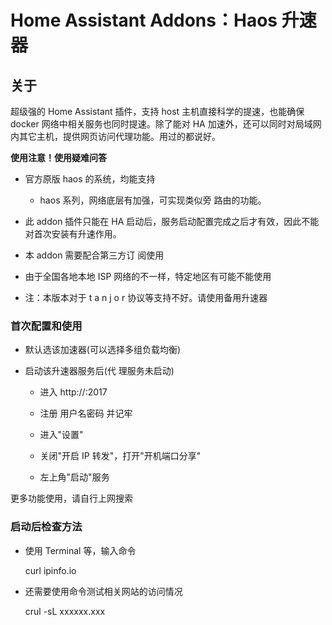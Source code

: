 # Home Assistant Addons：Haos 升速器

## 关于

超级强的 Home Assistant 插件，支持 host 主机直接科学的提速，也能确保 docker 网络中相关服务也同时提速。除了能对 HA 加速外，还可以同时对局域网内其它主机，提供网页访问代理功能。用过的都说好。

**使用注意！使用疑难问答**

- 官方原版 haos 的系统，均能支持

  - haos 系列，网络底层有加强，可实现类似旁 路由的功能。

- 此 addon 插件只能在 HA 启动后，服务启动配置完成之后才有效，因此不能对首次安装有升速作用。

- 本 addon 需要配合第三方订 阅使用

- 由于全国各地本地 ISP 网络的不一样，特定地区有可能不能使用

- 注：本版本对于 t a n j o r 协议等支持不好。请使用备用升速器

### 首次配置和使用

- 默认选该加速器(可以选择多组负载均衡)

- 启动该升速器服务后(代 理服务未启动)

  - 进入 http://<HOME-ASSISTANT-HOSTIP>:2017

  - 注册 用户名密码 并记牢

  - 进入"设置"

  - 关闭"开启 IP 转发"，打开"开机端口分享"

  - 左上角"启动"服务

更多功能使用，请自行上网搜索

### 启动后检查方法

- 使用 Terminal 等，输入命令

  curl ipinfo.io

- 还需要使用命令测试相关网站的访问情况

  crul -sL xxxxxx.xxx

